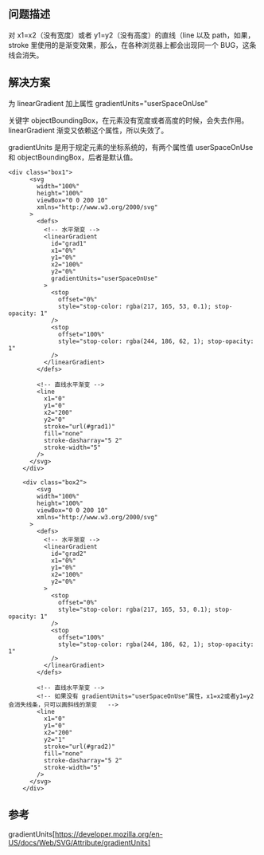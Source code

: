 ## 问题描述

对 x1=x2（没有宽度）或者 y1=y2（没有高度）的直线（line 以及 path，如果，stroke 里使用的是渐变效果，那么，在各种浏览器上都会出现同一个 BUG，这条线会消失。

## 解决方案

为 linearGradient 加上属性 gradientUnits="userSpaceOnUse"

关键字 objectBoundingBox，在元素没有宽度或者高度的时候，会失去作用。
linearGradient 渐变又依赖这个属性，所以失效了。

gradientUnits 是用于规定元素的坐标系统的，有两个属性值 userSpaceOnUse 和 objectBoundingBox，后者是默认值。

```
<div class="box1">
      <svg
        width="100%"
        height="100%"
        viewBox="0 0 200 10"
        xmlns="http://www.w3.org/2000/svg"
      >
        <defs>
          <!-- 水平渐变 -->
          <linearGradient
            id="grad1"
            x1="0%"
            y1="0%"
            x2="100%"
            y2="0%"
            gradientUnits="userSpaceOnUse"
          >
            <stop
              offset="0%"
              style="stop-color: rgba(217, 165, 53, 0.1); stop-opacity: 1"
            />
            <stop
              offset="100%"
              style="stop-color: rgba(244, 186, 62, 1); stop-opacity: 1"
            />
          </linearGradient>
        </defs>

        <!-- 直线水平渐变 -->
        <line
          x1="0"
          y1="0"
          x2="200"
          y2="0"
          stroke="url(#grad1)"
          fill="none"
          stroke-dasharray="5 2"
          stroke-width="5"
        />
      </svg>
    </div>

    <div class="box2">
        <svg
        width="100%"
        height="100%"
        viewBox="0 0 200 10"
        xmlns="http://www.w3.org/2000/svg"
      >
        <defs>
          <!-- 水平渐变 -->
          <linearGradient
            id="grad2"
            x1="0%"
            y1="0%"
            x2="100%"
            y2="0%"
          >
            <stop
              offset="0%"
              style="stop-color: rgba(217, 165, 53, 0.1); stop-opacity: 1"
            />
            <stop
              offset="100%"
              style="stop-color: rgba(244, 186, 62, 1); stop-opacity: 1"
            />
          </linearGradient>
        </defs>

        <!-- 直线水平渐变 -->
        <!-- 如果没有 gradientUnits="userSpaceOnUse"属性，x1=x2或者y1=y2会消失线条，只可以画斜线的渐变   -->
        <line
          x1="0"
          y1="0"
          x2="200"
          y2="1"
          stroke="url(#grad2)"
          fill="none"
          stroke-dasharray="5 2"
          stroke-width="5"
        />
      </svg>
    </div>
```

## 参考

gradientUnits[https://developer.mozilla.org/en-US/docs/Web/SVG/Attribute/gradientUnits]
